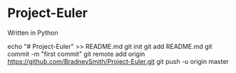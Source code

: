 # Project-Euler
Written in Python

echo "# Project-Euler" >> README.md
git init
git add README.md
git commit -m "first commit"
git remote add origin https://github.com/BradneySmith/Project-Euler.git
git push -u origin master

